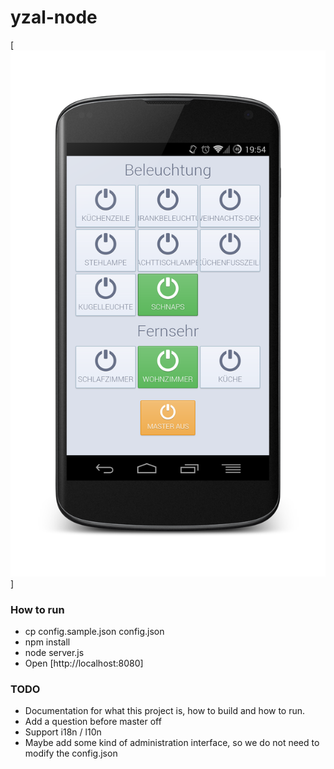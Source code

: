 yzal-node
=========

[![yzal-node on a mobile device](https://github.com/cwildfoerster/yzal-node/raw/master/screenshot.png)]

### How to run
* cp config.sample.json config.json
* npm install
* node server.js
* Open [http://localhost:8080]

### TODO
* Documentation for what this project is, how to build and how to run.
* Add a question before master off
* Support i18n / l10n
* Maybe add some kind of administration interface, so we do not need to modify the config.json
